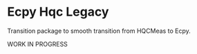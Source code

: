Ecpy Hqc Legacy
===============

Transition package to smooth transition from HQCMeas to Ecpy.

WORK IN PROGRESS
